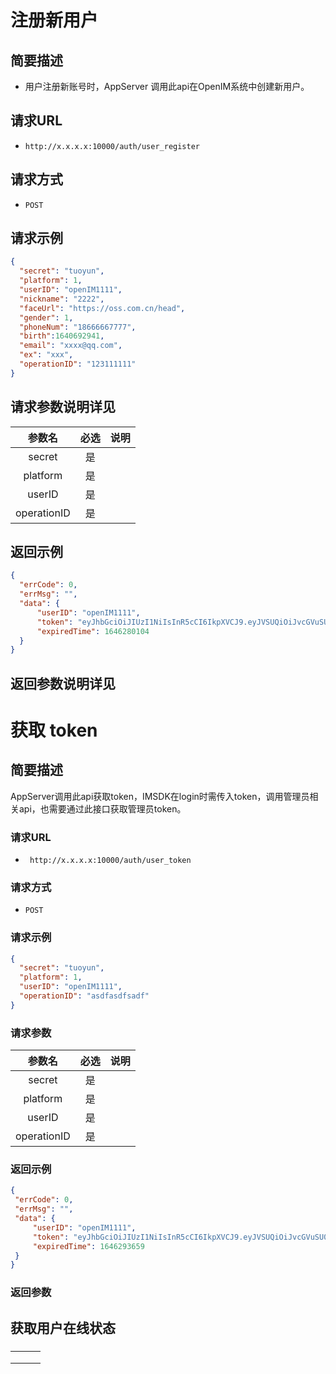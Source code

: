 # **注册新用户**

## **简要描述**

 - 用户注册新账号时，AppServer 调用此api在OpenIM系统中创建新用户。

## **请求URL**


 - `http://x.x.x.x:10000/auth/user_register`


## **请求方式**


 - `POST`

## **请求示例**

  ```json
 {
    "secret": "tuoyun",
    "platform": 1,
    "userID": "openIM1111",
    "nickname": "2222",
    "faceUrl": "https://oss.com.cn/head", 
    "gender": 1,
    "phoneNum": "18666667777",
    "birth":1640692941,
    "email": "xxxx@qq.com",
    "ex": "xxx",
    "operationID": "123111111"
}
  ```

## **请求参数说明详见**

|   参数名    | 必选 | 说明 |
| :---------: | :--: | :--- |
|   secret    |  是  |      |
|  platform   |  是  |      |
|   userID    |  是  |      |
| operationID |  是  |      |

## **返回示例**

  ```json
{
    "errCode": 0,
    "errMsg": "",
    "data": {
        "userID": "openIM1111",
        "token": "eyJhbGciOiJIUzI1NiIsInR5cCI6IkpXVCJ9.eyJVSUQiOiJvcGVuSU0xMTExIiwiUGxhdGZvcm0iOiJJT1MiLCJleHAiOjE2NDYyODAxMDQsIm5iZiI6MTY0NTY3NTMwNCwiaWF0IjoxNjQ1Njc1MzA0fQ.xhqmRBC3XpMwMQL2i3sRh6JArRZg1PFjFjRl9N1Kc9o",
        "expiredTime": 1646280104
    }
}
  ```

  ## **返回参数**说明详见

# **获取 token**

## **简要描述**

AppServer调用此api获取token，IMSDK在login时需传入token，调用管理员相关api，也需要通过此接口获取管理员token。

### **请求URL**

-  ` http://x.x.x.x:10000/auth/user_token`


### **请求方式**

 -  `POST`

  ### **请求示例**

  ```json
 {
    "secret": "tuoyun",
    "platform": 1,
    "userID": "openIM1111",
    "operationID": "asdfasdfsadf"
}
  ```

### **请求参数**

|   参数名    | 必选 | 说明 |
| :---------: | :--: | :--- |
|   secret    |  是  |      |
|  platform   |  是  |      |
|   userID    |  是  |      |
| operationID |  是  |      |

### **返回示例**

   ```json
{
    "errCode": 0,
    "errMsg": "",
    "data": {
        "userID": "openIM1111",
        "token": "eyJhbGciOiJIUzI1NiIsInR5cCI6IkpXVCJ9.eyJVSUQiOiJvcGVuSU0xMTExIiwiUGxhdGZvcm0iOiJJT1MiLCJleHAiOjE2NDYyOTM2NTksIm5iZiI6MTY0NTY4ODg1OSwiaWF0IjoxNjQ1Njg4ODU5fQ.C5v6RS6yAPh0-4ZeQHmKon1rwC2GmZfc09xYoi67SOM",
        "expiredTime": 1646293659
    }
}
   ```

   ### **返回参数**

## **获取用户在线状态**

### 

|      |      |      |
| :--- | :--- | ---- |
|      |      |      |
|      |      |      |
|      |      |      |

